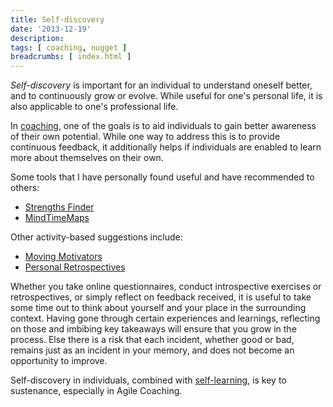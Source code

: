 ```yaml
---
title: Self-discovery
date: '2013-12-19'
description:
tags: [ coaching, nugget ]
breadcrumbs: [ index.html ]
---
```


*Self-discovery* is important for an individual to understand oneself better, and to continuously grow or evolve. While useful for one's personal life, it is also applicable to one's professional life.

In [coaching][], one of the goals is to aid individuals to gain better awareness of their own potential. While one way to address this is to provide continuous feedback, it additionally helps if individuals are enabled to learn more about themselves on their own.

[Coaching]:/coaching-basics

Some tools that I have personally found useful and have recommended to others:

* [Strengths Finder](http://strengths.gallup.com/110440/About-StrengthsFinder-20.aspx)
* [MindTimeMaps](http://www.mindtimemaps.com/)

Other activity-based suggestions include:

* [Moving Motivators](http://www.noop.nl/2011/09/moving-motivators-free-exercise.html)
* [Personal Retrospectives](http://blog.jthoenes.net/personal-retrospectives/)

Whether you take online questionnaires, conduct introspective exercises or retrospectives, or simply reflect on feedback received, it is useful to take some time out to think about yourself and your place in the surrounding context. Having gone through certain experiences and learnings, reflecting on those and imbibing key takeaways will ensure that you grow in the process. Else there is a risk that each incident, whether good or bad, remains just as an incident in your memory, and does not become an opportunity to improve.

Self-discovery in individuals, combined with [self-learning][], is key to sustenance, especially in Agile Coaching.

[self-learning]:/self-learning